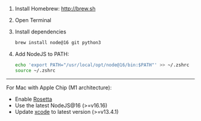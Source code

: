 1. Install Homebrew: http://brew.sh
2. Open Terminal
3. Install dependencies

    ```sh
    brew install node@16 git python3
    ```

4. Add NodeJS to PATH:

    ```sh
    echo 'export PATH="/usr/local/opt/node@16/bin:$PATH"' >> ~/.zshrc
    source ~/.zshrc
    ```
    
---
For Mac with Apple Chip (M1 architecture):
- Enable [Rosetta](https://support.apple.com/en-us/HT211861)
- Use the latest NodeJS@16 (>=v16.16)
- Update [xcode](https://developer.apple.com/xcode/) to latest version (>=v13.4.1)
